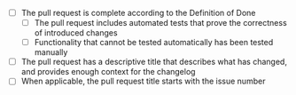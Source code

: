 - [ ] The pull request is complete according to the Definition of Done
  - [ ] The pull request includes automated tests that prove the correctness of introduced changes
  - [ ] Functionality that cannot be tested automatically has been tested manually
- [ ] The pull request has a descriptive title that describes what has changed, and provides enough context for the changelog
- [ ] When applicable, the pull request title starts with the issue number

